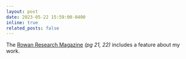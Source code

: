 ```yaml
---
layout: post
date: 2023-05-22 15:59:00-0400
inline: true
related_posts: false
---
```


The [Rowan Research Magazine](https://www.flipsnack.com/CF9CF8DD75E/rowanresearch-2023_digitalprint/full-view.html) *(pg 21, 22)* includes a feature about my work.
